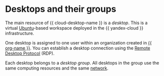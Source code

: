 # Desktops and their groups

The main resource of {{ cloud-desktop-name }} is a _desktop_. This is a virtual [Ubuntu](https://ubuntu.com/)-based workspace deployed in the {{ yandex-cloud }} infrastructure.

One desktop is assigned to one user within an organization created in [{{ org-name }}](../../organization/). You can establish a desktop connection using the [Remote Desktop Protocol](https://en.wikipedia.org/wiki/Remote_Desktop_Protocol) (RDP).

Each desktop belongs to a _desktop group_. All desktops in the group use the same computing resources and the same [network](../../vpc/concepts/network.md).